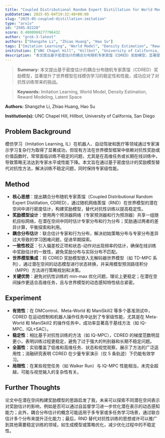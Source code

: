 ```yaml
---
title: "Coupled Distributional Random Expert Distillation for World Model Online Imitation Learning"
pubDatetime: 2025-05-04T19:32:48+00:00
slug: "2025-05-coupled-distillation-imitation"
type: "arxiv"
id: "2505.02228"
score: 0.4800988277796432
author: "grok-3-latest"
authors: ["Shangzhe Li", "Zhiao Huang", "Hao Su"]
tags: ["Imitation Learning", "World Model", "Density Estimation", "Reward Modeling", "Latent Space"]
institution: ["UNC Chapel Hill", "Hillbot", "University of California, San Diego"]
description: "本文提出基于密度估计的耦合分布随机专家蒸馏（CDRED）奖励模型，显著提升了世界模型在线模仿学习的稳定性和性能，成功应对了对抗性训练带来的挑战。"
---
```


> **Summary:** 本文提出基于密度估计的耦合分布随机专家蒸馏（CDRED）奖励模型，显著提升了世界模型在线模仿学习的稳定性和性能，成功应对了对抗性训练带来的挑战。 

> **Keywords:** Imitation Learning, World Model, Density Estimation, Reward Modeling, Latent Space

**Authors:** Shangzhe Li, Zhiao Huang, Hao Su

**Institution(s):** UNC Chapel Hill, Hillbot, University of California, San Diego


## Problem Background

模仿学习（Imitation Learning, IL）在机器人、自动驾驶和医疗等领域通过专家演示学习复杂行为取得了显著成功，但现有方法在世界模型框架中依赖对抗性奖励或价值函数时，常常面临训练不稳定的问题，尤其是在高维任务或长期在线训练中，导致策略无法达到专家水平或性能下降。本文旨在通过基于密度估计的奖励模型替代对抗性方法，解决训练不稳定问题，同时保持专家级性能。

## Method

* **核心思想**：提出耦合分布随机专家蒸馏（Coupled Distributional Random Expert Distillation, CDRED），通过随机网络蒸馏（RND）在世界模型的潜在空间中进行密度估计，构建奖励模型，替代对抗性训练以提高稳定性。
* **奖励模型设计**：使用两个预测器网络（专家预测器和行为预测器）共享一组随机目标网络，在潜在空间中同时估计专家分布和行为分布；奖励通过两者的差异计算，平衡探索和利用。
* **耦合分布估计**：联合估计专家和行为分布，解决初始策略分布与专家分布差异过大导致的学习困难问题，促进早期探索。
* **一致性校正**：引入偏差校正项和状态-动作对出现频率的估计，确保在线训练中奖励估计的一致性，避免奖励分布与实际分布不匹配。
* **世界模型集成**：将 CDRED 奖励模型嵌入无解码器世界模型（如 TD-MPC 系列），通过潜在空间的动态模型进行状态转换，并采用模型预测路径积分（MPPI）方法进行策略规划和决策。
* **关键优势**：避免对抗性训练的 min-max 优化问题，理论上更稳定；在潜在空间操作更适合高维任务，且与世界模型的动态感知特性结合紧密。

## Experiment

* **有效性**：在 DMControl、Meta-World 和 ManiSkill2 等多个基准测试中，CDRED 在运动控制和机器人操作任务中达到了专家级性能，尤其是在 Meta-World 和 ManiSkill2 的操作任务中，成功率显著高于基线方法（如 IQ-MPC、IQL+SAC）。
* **稳定性**：相比基于对抗性训练的方法（如 IQ-MPC），CDRED 的梯度范数明显更小，表明训练过程更稳定，避免了过于强大的判别器和长期不稳定问题。
* **全面性**：实验覆盖了低维和高维任务、状态和视觉观察，展示了方法的广泛适用性；消融研究表明 CDRED 在少量专家演示（仅 5 条轨迹）下仍能有效学习。
* **局限性**：在某些视觉任务（如 Walker Run）与 IQ-MPC 性能相当，未完全超越，可能与视觉输入的复杂性有关。

## Further Thoughts

论文中在潜在空间构建奖励模型的思路启发了我，未来可以探索不同潜在空间表示对奖励估计的影响，例如是否可以通过自监督学习进一步优化潜在表示的动态感知能力；此外，耦合分布估计的概念可能适用于多专家或多任务学习场景，通过联合估计多个分布来提升泛化能力；最后，RND 替代对抗性训练的思想或许可以推广到其他需要稳定训练的领域，如生成模型或策略优化，减少优化过程中的不稳定性。